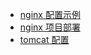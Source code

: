 - [nginx 配置示例](/notes/项目部署/nginx配置示例.md)
- [nginx 项目部署](/notes/项目部署/nginx项目部署.md)
- [tomcat 配置](/notes/项目部署/tomcat配置.md)